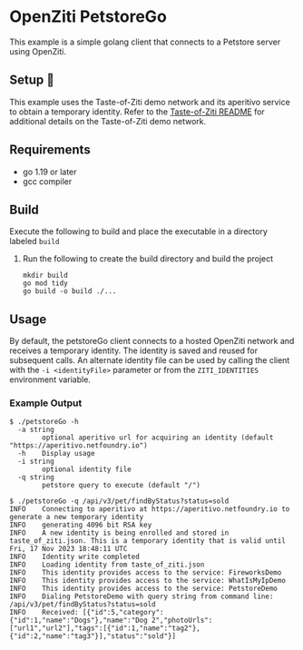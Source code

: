 # OpenZiti PetstoreGo

This example is a simple golang client that connects to a Petstore server using OpenZiti. 

## Setup :wrench:
This example uses the Taste-of-Ziti demo network and its aperitivo service to obtain a temporary identity. Refer to
the [Taste-of-Ziti README](../../README.md) for additional details on the Taste-of-Ziti demo network.

## Requirements
* go 1.19 or later
* gcc compiler

## Build
Execute the following to build and place the executable in a directory labeled `build`

1. Run the following to create the build directory and build the project

       mkdir build
       go mod tidy
       go build -o build ./...

## Usage

By default, the petstoreGo client connects to a hosted OpenZiti network and receives a temporary identity.  The 
identity is saved and reused for subsequent calls.  An alternate identity file can be used by calling the client with
the `-i <identityFile>` parameter or from the `ZITI_IDENTITIES` environment variable.

### Example Output
```shell
$ ./petstoreGo -h
  -a string
    	optional aperitivo url for acquiring an identity (default "https://aperitivo.netfoundry.io")
  -h	Display usage
  -i string
    	optional identity file
  -q string
    	petstore query to execute (default "/")

$ ./petstoreGo -q /api/v3/pet/findByStatus?status=sold
INFO    Connecting to aperitivo at https://aperitivo.netfoundry.io to generate a new temporary identity 
INFO    generating 4096 bit RSA key                  
INFO    A new identity is being enrolled and stored in taste_of_ziti.json. This is a temporary identity that is valid until Fri, 17 Nov 2023 18:48:11 UTC 
INFO    Identity write completed                     
INFO    Loading identity from taste_of_ziti.json     
INFO    This identity provides access to the service: FireworksDemo 
INFO    This identity provides access to the service: WhatIsMyIpDemo 
INFO    This identity provides access to the service: PetstoreDemo 
INFO    Dialing PetstoreDemo with query string from command line: /api/v3/pet/findByStatus?status=sold 
INFO    Received: [{"id":5,"category":{"id":1,"name":"Dogs"},"name":"Dog 2","photoUrls":["url1","url2"],"tags":[{"id":1,"name":"tag2"},{"id":2,"name":"tag3"}],"status":"sold"}] 
```

